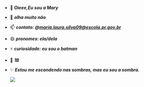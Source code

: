 - 💞️  ***Oieee,Eu sou a Mary***
- 👀 ***olha muito não***
- 📫 ***contato: @maria.laura.silva09@escola.pr.gov.br***
- 😄 ***pronomes: ela/dela***
- ⚡ ***curiosidade: eu sou o batman***
- 👊 ***1B***
- ✨ ***Estou me escondendo nas sombras, mas eu sou a sombra.***
  
  ![](https://media.tenor.com/WfB2PNMXY6AAAAAM/manchester-united-cristiano-ronaldo.gif)


